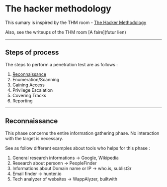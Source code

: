 # The hacker methodology

This sumary is inspired by the THM room - [The Hacker Methodology](https://tryhackme.com/room/hackermethodology)

Also, see the writeups of the THM room [A faire](futur lien)

---

## Steps of process

The steps to perform a penetration test are as follows :

1. [Reconnaissance](https://github.com/NG3IT/Sec/blob/main/00%20-%20Methodology.md#reconnaissance)
2. Enumeration/Scanning
3. Gaining Access
4. Privilege Escalation
5. Covering Tracks
6. Reporting

---

## Reconnaissance

This phase concerns the entire information gathering phase. No interaction with the target is necessary.

See as follow different examples about tools who helps for this phase :

1. General research informations -> Google, Wikipedia
2. Research about personn -> PeopleFinder
3. Informations about Domain name or IP -> who.is, sublist3r
4. Email finder -> hunter.io
5. Tech analyzer of websites -> WappAlyzer, builtwith
